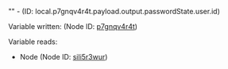 "" - (ID: local.p7gnqv4r4t.payload.output.passwordState.user.id)

Variable written:
 (Node ID: [p7gnqv4r4t](../nodes/p7gnqv4r4t.md))

Variable reads:
* Node (Node ID: [sili5r3wur](../nodes/sili5r3wur.md))
